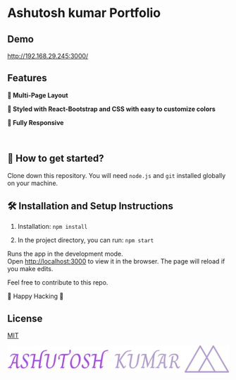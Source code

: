 
# Ashutosh kumar  Portfolio
## Demo

http://192.168.29.245:3000/

## Features

**📖 Multi-Page Layout**

**🎨 Styled with React-Bootstrap and CSS with easy to customize colors**

**📱 Fully Responsive**

<br />

## 🚀 How to get started?

Clone down this repository. You will need `node.js` and `git` installed globally on your machine.

## 🛠 Installation and Setup Instructions

1. Installation: `npm install`

2. In the project directory, you can run: `npm start`

Runs the app in the development mode.\
Open [http://localhost:3000](http://localhost:3000) to view it in the browser. 
The page will reload if you make edits.


Feel free to contribute to this repo.

 🧠 Happy Hacking 🧠 


## License

[MIT](https://choosealicense.com/licenses/mit/)



![Logo](https://raw.githubusercontent.com/ashu-30781/portfolio-Ashu/main/src/assets/ashutosh.png)


